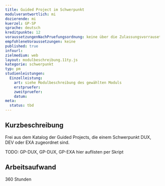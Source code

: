 ```yaml
---
title: Guided Project im Schwerpunkt
modulverantwortlich: mi
dozierende: mi
kuerzel: GP-SP
sprache: deutsch
kreditpunkte: 12
voraussetzungenNachPruefungsordnung: keine über die Zulassungsvorrausetzungen zum Studium hinausgehenden
empfohleneVoraussetzungen: keine
published: true
infourl: 
zielmedium: web
layout: modulbeschreibung.11ty.js
kategorie: schwerpunkt
typ: pm
studienleistungen:
  Einzelleistung:
    art: siehe Modulbeschreibung des gewählten Moduls
    erstpruefer: 
    zweitpruefer: 
    datum:
meta:
  status: tbd    
---
```


## Kurzbeschreibung

Frei aus dem Katalog der Guided Projects, die einem Schwerpunkt DUX, DEV oder EXA zugeordnet sind.

TODO: GP-DUX, GP-DUX, GP-EXA hier auflisten per Skript

## Arbeitsaufwand
360 Stunden

